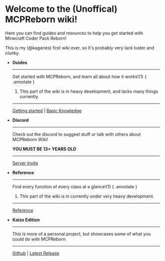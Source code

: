 <head>
<meta property="og:title" content="MCPReborn Wiki" />
<meta content="A resource to help others get around Minecraft's code." property="og:description" />
<meta property="og:type" content="website" />
<meta content="#43B581" data-react-helmet="true" name="theme-color" />
<meta property="og:url" content="https://archerv123456.github.io/MCPRWiki/" />
</head>

# Welcome to the (Unoffical) MCPReborn wiki!

Here you can find guides and resources to help you get started with Minecraft Coder Pack Reborn!

This is my (@kagaries) first wiki ever, so it's probably very lack luster and clunky.

<div class="grid cards" markdown>

-   __Guides__

    ---

    Get started with MCPReborn, and learn all about how it works!(1)
    { .annotate }

    1.  This part of the wiki is in heavy development, and lacks many things currently.

    ---

    [Getting started](./guides/Basics/FirstModification.md) | [Basic Knowledge](./guides/Beginner/BasicKnowledge.md)

-   __Discord__

    ---

    Check out the discord to suggest stuff or talk with others about MCPReborn Wiki!

    **YOU MUST BE 13+ YEARS OLD**

    ---

    [Server Invite](https://discord.gg/dcRBF3Rqsg)

-   __Reference__

    ---

    Find every function of every class at a glance!(1)
    { .annotate }

    1.  This part of the wiki is in currently under very heavy development.

    ---

    [Reference](./reference/home.md)

<!--    [Reference](./) -->

-   __Kaizo Edition__

    ---

    This is more of a personal project, but showcases some of what you could do with MCPReborn.

    ---

    [Github](https://github.com/archerv123456/kaizo-editon-public) | [Latest Release](https://github.com/archerv123456/kaizo-editon-public/releases/latest)

</div>